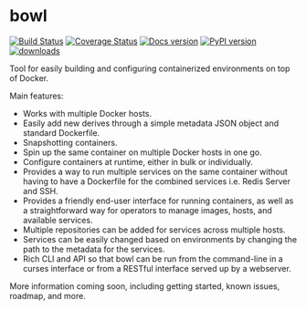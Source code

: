 bowl
===
[![Build Status](https://travis-ci.org/cglewis/bowl.png?branch=master)](https://travis-ci.org/cglewis/bowl)
[![Coverage Status](https://coveralls.io/repos/cglewis/bowl/badge.png?branch=master)](https://coveralls.io/r/cglewis/bowl?branch=master) 
[![Docs version](https://readthedocs.org/projects/bowl/badge/?version=latest)](http://bowl.readthedocs.org/en/latest/)
[![PyPI version](https://badge.fury.io/py/bowl.svg)](http://badge.fury.io/py/bowl)
[![downloads](https://pypip.in/d/bowl/badge.png)](https://pypi.python.org/pypi/bowl)

Tool for easily building and configuring containerized environments on top of Docker.

Main features:

- Works with multiple Docker hosts.
- Easily add new derives through a simple metadata JSON object and standard Dockerfile.
- Snapshotting containers.
- Spin up the same container on multiple Docker hosts in one go.
- Configure containers at runtime, either in bulk or individually.
- Provides a way to run multiple services on the same container without having to have a Dockerfile for the combined services i.e. Redis Server and SSH.
- Provides a friendly end-user interface for running containers, as well as a straightforward way for operators to manage images, hosts, and available services.
- Multiple repositories can be added for services across multiple hosts.
- Services can be easily changed based on environments by changing the path to the metadata for the services.
- Rich CLI and API so that bowl can be run from the command-line in a curses interface or from a RESTful interface served up by a webserver.

More information coming soon, including getting started, known issues, roadmap, and more.
